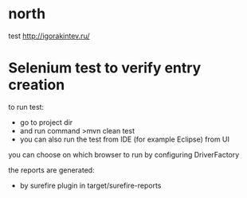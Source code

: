# north
test http://igorakintev.ru/

# Selenium test to verify entry creation

to run test:
- go to project dir 
- and run command >mvn clean test
- you can also run the test from IDE (for example Eclipse) from UI

you can choose on which browser to run by configuring DriverFactory

the reports are generated:
- by surefire plugin in target/surefire-reports
